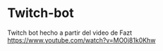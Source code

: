 # Twitch-bot
Twitch bot hecho a partir del video de Fazt https://www.youtube.com/watch?v=MO0j81k0Khw
